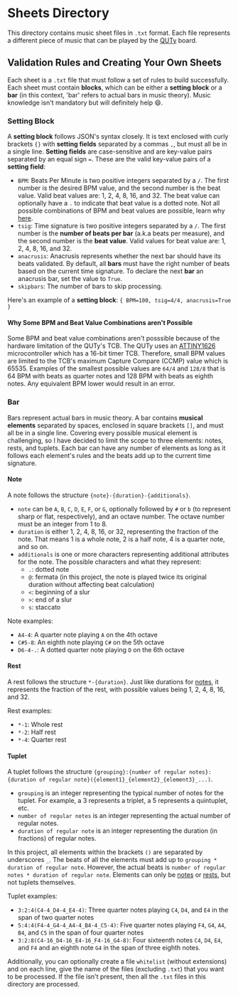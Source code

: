 # Sheets Directory

This directory contains music sheet files in `.txt` format. Each file represents a different piece of music that can be played by the [QUTy](https://cab202.github.io/quty/) board.

## Validation Rules and Creating Your Own Sheets
Each sheet is a `.txt` file that must follow a set of rules to build successfully. Each sheet must contain **blocks**, which can be either a **setting block** or a **bar** (in this context, 'bar' refers to actual bars in music theory). Music knowledge isn't mandatory but will definitely help 😄.

### Setting Block
A **setting block** follows JSON's syntax closely. It is text enclosed with curly brackets `{}` with **setting fields** separated by a commas `,`, but must all be in a single line. **Setting fields** are case-sensitive and are key-value pairs separated by an equal sign `=`. These are the valid key-value pairs of a **setting field**:
- `BPM`: Beats Per Minute is two positive integers separated by a `/`. The first number is the desired BPM value, and the second number is the beat value. Valid beat values are: 1, 2, 4, 8, 16, and 32. The beat value can optionally have a `.` to indicate that beat value is a dotted note. Not all possible combinations of BPM and beat values are possible, learn why [here](#some-bpm-and-beat-value-combinations-arent-possible).
- `tsig`: Time signature is two positive integers separated by a `/`. The first number is the **number of beats per bar** (a.k.a beats per measure), and the second number is the **beat value**. Valid values for beat value are: 1, 2, 4, 8, 16, and 32.
- `anacrusis`: Anacrusis represents whether the next bar should have its beats validated. By default, all **bars** must have the right number of beats based on the current time signature. To declare the next **bar** an anacrusis bar, set the value to `True`.
- `skipbars`: The number of bars to skip processing.

Here's an example of a **setting block**:
`{ BPM=100, tsig=4/4, anacrusis=True }`

#### Why Some BPM and Beat Value Combinations aren't Possible
Some BPM and beat value combinations aren't posssible because of the hardware limitation of the QUTy's TCB. The QUTy uses an [ATTINY1626](https://ww1.microchip.com/downloads/en/DeviceDoc/ATtiny1624-26-27-DataSheet-DS40002234A.pdf) microcontroller which has a 16-bit timer TCB. Therefore, small BPM values are limited to the TCB's maximum Capture Compare (CCMP) value which is 65535. Examples of the smallest possible values are `64/4` and `128/8` that is 64 BPM with beats as quarter notes and 128 BPM with beats as eighth notes. Any equivalent BPM lower would result in an error.

### Bar
Bars represent actual bars in music theory. A bar contains **musical elements** separated by spaces, enclosed in square brackets `[]`, and must all be in a single line. Covering every possible musical element is challenging, so I have decided to limit the scope to three elements: notes, rests, and tuplets. Each bar can have any number of elements as long as it follows each element's rules and the beats add up to the current time signature.

#### Note
A note follows the structure `{note}-{duration}-{additionals}`.
- `note` can be `A`, `B`, `C`, `D`, `E`, `F`, or `G`, optionally followed by `#` or `b` (to represent sharp or flat, respectively), and an octave number. The octave number must be an integer from 1 to 8.
- `duration` is either 1, 2, 4, 8, 16, or 32, representing the fraction of the note. That means 1 is a whole note, 2 is a half note, 4 is a quarter note, and so on.
- `additionals` is one or more characters representing additional attributes for the note. The possible characters and what they represent:
  - `.`: dotted note
  - `@`: fermata (in this project, the note is played twice its original duration without affecting beat calculation)
  - `<`: beginning of a slur
  - `>`: end of a slur
  - `s`: staccato

Note examples:
- `A4-4`: A quarter note playing `A` on the 4th octave
- `C#5-8`: An eighth note playing `C#` on the 5th octave
- `D6-4-.`: A dotted quarter note playing `D` on the 6th octave

#### Rest
A rest follows the structure `*-{duration}`.
Just like durations for [notes](#note), it represents the fraction of the rest, with possible values being 1, 2, 4, 8, 16, and 32.

Rest examples:
- `*-1`: Whole rest
- `*-2`: Half rest
- `*-4`: Quarter rest

#### Tuplet
A tuplet follows the structure `{grouping}:{number of regular notes}:{duration of regular note}({element1}_{element2}_{element3}_...)`.
- `grouping` is an integer representing the typical number of notes for the tuplet. For example, a 3 represents a triplet, a 5 represents a quintuplet, etc.
- `number of regular notes` is an integer representing the actual number of regular notes.
- `duration of regular note` is an integer representing the duration (in fractions) of regular notes.

In this project, all elements within the brackets `()` are separated by underscores `_`. The beats of all the elements must add up to `grouping * duration of regular note`. However, the actual beats is `number of regular notes * duration of regular note`. Elements can only be [notes](#note) or [rests](#rest), but not tuplets themselves.

Tuplet examples:
- `3:2:4(C4-4_D4-4_E4-4)`: Three quarter notes playing `C4`, `D4`, and `E4` in the span of two quarter notes
- `5:4:4(F4-4_G4-4_A4-4_B4-4_C5-4)`: Five quarter notes playing `F4`, `G4`, `A4`, `B4`, and `C5` in the span of four quarter notes
- `3:2:8(C4-16_D4-16_E4-16_F4-16_G4-8)`: Four sixteenth notes `C4`, `D4`, `E4`, and `F4` and an eighth note `G4` in the span of three eighth notes.

Additionally, you can optionally create a file `whitelist` (without extensions) and on each line, give the name of the files (excluding `.txt`) that you want to be processed. If the file isn't present, then all the `.txt` files in this directory are processed.
